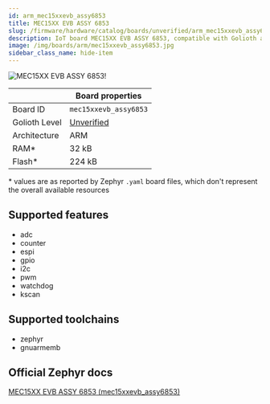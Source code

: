 ```yaml
---
id: arm_mec15xxevb_assy6853
title: MEC15XX EVB ASSY 6853
slug: /firmware/hardware/catalog/boards/unverified/arm_mec15xxevb_assy6853
description: IoT board MEC15XX EVB ASSY 6853, compatible with Golioth at unverified level.
image: /img/boards/arm/mec15xxevb_assy6853.jpg
sidebar_class_name: hide-item
---
```


[//]: # (This is an auto-generated file, do not edit! Changes to it will be lost upon re-generation)

![MEC15XX EVB ASSY 6853!](/img/boards/arm/mec15xxevb_assy6853.jpg "MEC15XX EVB ASSY 6853")

|                | Board properties     |
| -------------  | -------------------- |
| Board ID       | `mec15xxevb_assy6853` |
| Golioth Level  | [Unverified](/firmware/hardware#unverified-boards) |
| Architecture   | ARM |
| RAM*           | 32 kB |
| Flash*         | 224 kB |

\* values are as reported by Zephyr `.yaml` board files, which don't represent the overall available resources



## Supported features

* adc
* counter
* espi
* gpio
* i2c
* pwm
* watchdog
* kscan

## Supported toolchains

* zephyr
* gnuarmemb

## Official Zephyr docs

[MEC15XX EVB ASSY 6853 (mec15xxevb_assy6853)](https://docs.zephyrproject.org/3.6.0/boards/arm/mec15xxevb_assy6853/doc/index.html)
